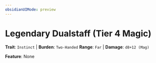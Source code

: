 ```yaml
---
obsidianUIMode: preview
---
```

# Legendary Dualstaff (Tier 4 Magic)

**Trait**: `Instinct` | **Burden**: `Two-Handed`
**Range**: `Far` | **Damage**: `d8+12 (Mag)`

**Feature**: None
